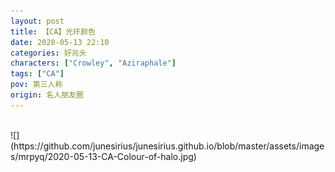 ```yaml
---
layout: post
title: 【CA】光环颜色
date: 2020-05-13 22:10
categories: 好兆头
characters: ["Crowley", "Aziraphale"]
tags: ["CA"]
pov: 第三人称
origin: 名人朋友圈
---
```


<br>
![](https://github.com/junesirius/junesirius.github.io/blob/master/assets/images/mrpyq/2020-05-13-CA-Colour-of-halo.jpg)
